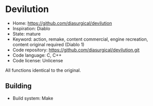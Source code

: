 # Devilution

- Home: https://github.com/diasurgical/devilution
- Inspiration: Diablo
- State: mature
- Keyword: action, remake, content commercial, engine recreation, content original required (Diablo 1)
- Code repository: https://github.com/diasurgical/devilution.git
- Code language: C, C++
- Code license: Unlicense

All functions identical to the original.

## Building

- Build system: Make
